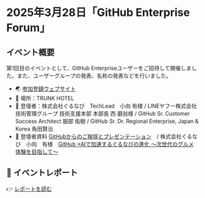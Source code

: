 # 2025年3月28日「GitHub Enterprise Forum」

## イベント概要

第1回目のイベントとして、GitHub Enterpriseユーザーをご招待して開催しました。また、ユーザーグループの発表、名称の発表などを行いました。
- 🌏 [参加登録ウェブサイト](https://github.registration.goldcast.io/events/a48dcab8-0d59-40fa-97bf-3fd7ef7c28b9)
- 📍 場所：TRUNK HOTEL
- 👥 登壇者：株式会社ぐるなび　TechLead　小向 有様 / LINEヤフー株式会社 技術管理グループ 技術支援本部 本部長 西 磨翁様 / GitHub Sr. Customer Success Architect 服部 佑樹 / GitHub Sr. Dr. Regional Enterprise, Japan & Korea 角田賢治
- 📄 登壇者資料 [GitHubからのご挨拶とプレゼンテーション](./Hattori-sanWelcomeAndGHPresentationFriMar28GHEntForum.pdf)　/ 株式会社ぐるなび　小向　有様　[GitHub ×AIで加速するぐるなびの進化 〜次世代のグルメ体験を目指して〜](./20250328_GitHub_Enterprise_Forum_GurunaviKomukai_FINAL.pdf)

## 📝 イベントレポート

👉 [レポートを読む](./report.md)
